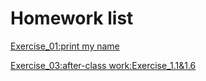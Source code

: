 # Homework list
[Exercise_01:print my name](https://github.com/dadiancjw/compuational_physics_N2015301890053/blob/master/exercise01.py)

[Exercise_03:after-class work:Exercise_1.1&1.6](http://www.jianshu.com/p/c62478ab6f2d)
